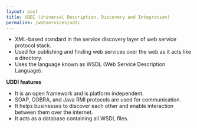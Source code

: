 ```yaml
---
layout: post
title: UDDI (Universal Description, Discovery and Integration)
permalink: /webservices/uddi
---
```


- XML-based standard in the service discovery layer of web service protocol stack.
- Used for publishing and finding web services over the web as it acts like a directory.
- Uses the language known as WSDL (Web Service Description Language).

**UDDI features**
- It is an open framework and is platform independent.
- SOAP, COBRA, and Java RMI protocols are used for communication.
- It helps businesses to discover each other and enable interaction between them over the internet.
- It acts as a database containing all WSDL files.
